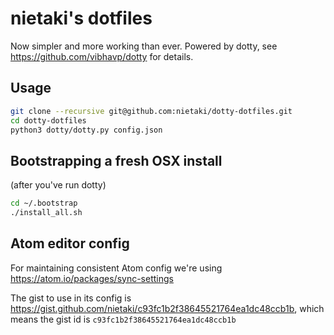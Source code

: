# nietaki's dotfiles

Now simpler and more working than ever. Powered by dotty, see
 https://github.com/vibhavp/dotty for details.


## Usage

```bash
git clone --recursive git@github.com:nietaki/dotty-dotfiles.git
cd dotty-dotfiles
python3 dotty/dotty.py config.json
```


## Bootstrapping a fresh OSX install

(after you've run dotty)
```bash
cd ~/.bootstrap
./install_all.sh
```


## Atom editor config

For maintaining consistent Atom config we're using https://atom.io/packages/sync-settings

The gist to use in its config is https://gist.github.com/nietaki/c93fc1b2f38645521764ea1dc48ccb1b,
which means the gist id is `c93fc1b2f38645521764ea1dc48ccb1b`
